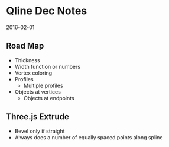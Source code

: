 Qline Dec Notes
===
2016-02-01


## Road Map

* Thickness
* Width function or numbers
* Vertex coloring
* Profiles
	* Multiple profiles
* Objects at vertices
	* Objects at endpoints

## Three.js Extrude

* Bevel only if straight
* Always does a number of equally spaced points along spline